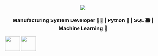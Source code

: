 <br>
<p align="center">
<img align="center" src="https://img.shields.io/badge/Mahira-Hamzah-blue">

<h3 align="center">Manufacturing System Developer 👩‍🏭 | Python 🐍 | SQL 🗃️ | Machine Learning 🎰 </h3>

<a target="_blank" href="http://www.twitter.com/MahiraHmzh"><img src="https://edent.github.io/SuperTinyIcons/images/svg/twitter.svg" align="left" height="48" width="48" ></a>
<a target="_blank" href="https://www.linkedin.com/in/mahirahamzah/"><img src="https://edent.github.io/SuperTinyIcons/images/svg/linkedin.svg" align="left" height="48" width="48" ></a>
</p>

